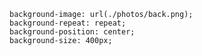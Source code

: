     background-image: url(./photos/back.png);
    background-repeat: repeat;
    background-position: center;
    background-size: 400px;